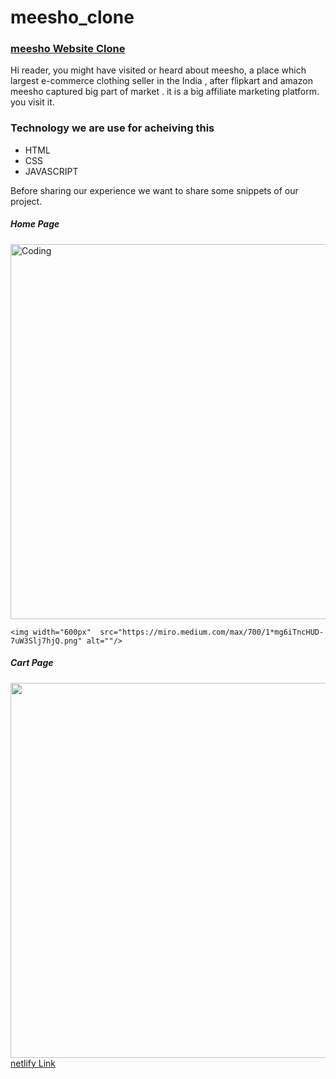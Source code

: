 # meesho_clone


  <h3><a href="https://revv-clone.netlify.app/index.html">meesho Website Clone</a></h3>
    <p>Hi reader, you might have visited or heard about meesho, a place which largest e-commerce clothing seller in the India , after flipkart and amazon meesho captured big part of market . it is a big affiliate marketing platform. you visit it.</p>
    <h3>Technology we are use for acheiving this</h3>
    <ul>
        <li>HTML</li>
        <li>CSS</li>
        <li>JAVASCRIPT</li>
    </ul>


   <p>Before sharing our experience we want to share some snippets of our project. </p>
   <h5>Home Page</h5>
  <img  alt="Coding" width="600" src="https://miro.medium.com/max/700/1*TorCdVcU3bphTsBywUcA5Q.png"/>

    <img width="600px"  src="https://miro.medium.com/max/700/1*mg6iTncHUD-7uW3Slj7hjQ.png" alt=""/>
   <h5>Cart Page</h5>
    <img width="600px" src="https://miro.medium.com/max/700/1*ZH2pYyCEuuhL2Y7l-vXIfg.png" alt=""/>
   <a href="https://guileless-kataifi-8461c8.netlify.app">netlify Link</a>
